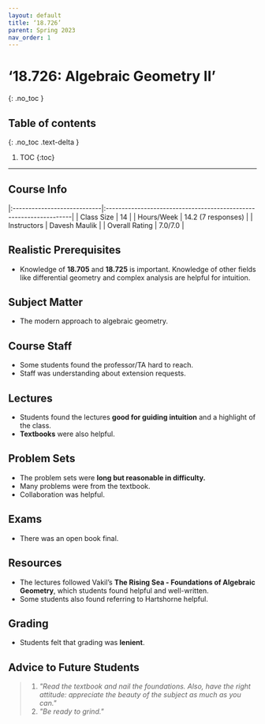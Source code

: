 ```yaml
---
layout: default
title: ‘18.726’
parent: Spring 2023
nav_order: 1
---
```


# ‘18.726: Algebraic Geometry II’
{: .no_toc }

## Table of contents
{: .no_toc .text-delta }

1. TOC
{:toc}

---

## Course Info

|:----------------------------|:-------------------------------------------------------------------|
| Class Size    		| 14                                                            		|
| Hours/Week        	| 14.2 (7 responses)                                          	| 
| Instructors         	| Davesh Maulik                            			|
| Overall Rating	| 7.0/7.0						|

## Realistic Prerequisites
* Knowledge of **18.705** and **18.725** is important. Knowledge of other fields like differential geometry and complex analysis are helpful for intuition.

## Subject Matter
* The modern approach to algebraic geometry.

## Course Staff
* Some students found the professor/TA hard to reach.
* Staff was understanding about extension requests.

## Lectures
* Students found the lectures **good for guiding intuition** and a highlight of the class.
* **Textbooks** were also helpful.

## Problem Sets
* The problem sets were **long but reasonable in difficulty.**
* Many problems were from the textbook.
* Collaboration was helpful.

## Exams
* There was an open book final.

## Resources
* The lectures followed Vakil’s **The Rising Sea - Foundations of Algebraic Geometry**, which students found helpful and well-written.
* Some students also found referring to Hartshorne helpful.

## Grading
* Students felt that grading was **lenient**.

## Advice to Future Students
> 1. *"Read the textbook and nail the foundations. Also, have the right attitude: appreciate the beauty of the subject as much as you can."*
> 2. *"Be ready to grind."*
